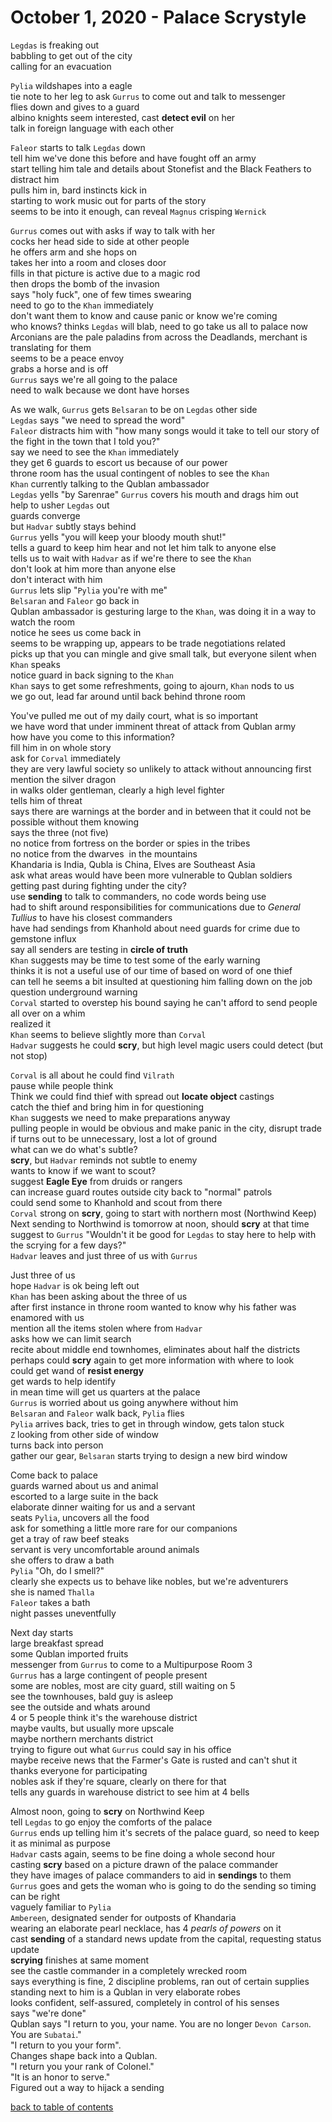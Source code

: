 # October 1, 2020 - Palace Scrystyle  

`Legdas` is freaking out  
babbling to get out of the city  
calling for an evacuation  

`Pylia` wildshapes into a eagle  
tie note to her leg to ask `Gurrus` to come out and talk to messenger  
flies down and gives to a guard  
albino knights seem interested, cast **detect evil** on her  
talk in foreign language with each other  

`Faleor` starts to talk `Legdas` down  
tell him we've done this before and have fought off an army  
start telling him tale and details about Stonefist and the Black Feathers to distract him  
pulls him in, bard instincts kick in  
starting to work music out for parts of the story  
seems to be into it enough, can reveal `Magnus` crisping `Wernick`  

`Gurrus` comes out with asks if way to talk with her  
cocks her head side to side at other people  
he offers arm and she hops on  
takes her into a room and closes door  
fills in that picture is active due to a magic rod  
then drops the bomb of the invasion  
says "holy fuck", one of few times swearing  
need to go to the `Khan` immediately  
don't want them to know and cause panic or know we're coming  
who knows? thinks `Legdas` will blab, need to go take us all to palace now  
Arconians are the pale paladins from across the Deadlands, merchant is translating for them  
seems to be a peace envoy  
grabs a horse and is off  
`Gurrus` says we're all going to the palace  
need to walk because we dont have horses  

As we walk, `Gurrus` gets `Belsaran` to be on `Legdas` other side  
`Legdas` says "we need to spread the word"  
`Faleor` distracts him with "how many songs would it take to tell our story of the fight in the town that I told you?"  
say we need to see the `Khan` immediately  
they get 6 guards to escort us because of our power  
throne room has the usual contingent of nobles to see the `Khan`  
`Khan` currently talking to the Qublan ambassador  
`Legdas` yells "by Sarenrae" `Gurrus` covers his mouth and drags him out  
help to usher `Legdas` out  
guards converge  
but `Hadvar` subtly stays behind  
`Gurrus` yells "you will keep your bloody mouth shut!"  
tells a guard to keep him hear and not let him talk to anyone else  
tells us to wait with `Hadvar` as if we're there to see the `Khan`  
don't look at him more than anyone else  
don't interact with him  
`Gurrus` lets slip "`Pylia` you're with me"  
`Belsaran` and `Faleor` go back in  
Qublan ambassador is gesturing large to the `Khan`, was doing it in a way to watch the room  
notice he sees us come back in  
seems to be wrapping up, appears to be trade negotiations related  
picks up that you can mingle and give small talk, but everyone silent when `Khan` speaks  
notice guard in back signing to the `Khan`  
`Khan` says to get some refreshments, going to ajourn, `Khan` nods to us  
we go out, lead far around until back behind throne room  

You've pulled me out of my daily court, what is so important  
we have word that under imminent threat of attack from Qublan army  
how have you come to this information?  
fill him in on whole story  
ask for `Corval` immediately  
they are very lawful society so unlikely to attack without announcing first  
mention the silver dragon  
in walks older gentleman, clearly a high level fighter  
tells him of threat  
says there are warnings at the border and in between that it could not be possible without them knowing  
says the three (not five)  
no notice from fortress on the border or spies in the tribes  
no notice from the dwarves  in the mountains  
Khandaria is India, Qubla is China, Elves are Southeast Asia  
ask what areas would have been more vulnerable to Qublan soldiers  
getting past during fighting under the city?  
use **sending** to talk to commanders, no code words being use  
had to shift around responsibilities for communications due to _General Tullius_ to have his closest commanders  
have had sendings from Khanhold about need guards for crime due to gemstone influx  
say all senders are testing in **circle of truth**  
`Khan` suggests may be time to test some of the early warning  
thinks it is not a useful use of our time of based on word of one thief  
can tell he seems a bit insulted at questioning him falling down on the job  
question underground warning  
`Corval` started to overstep his bound saying he can't afford to send people all over on a whim  
realized it  
`Khan` seems to believe slightly more than `Corval`  
`Hadvar` suggests he could **scry**, but high level magic users could detect (but not stop)  

`Corval` is all about he could find `Vilrath`  
pause while people think  
Think we could find thief with spread out **locate object** castings  
catch the thief and bring him in for questioning  
`Khan` suggests we need to make preparations anyway  
pulling people in would be obvious and make panic in the city, disrupt trade  
if turns out to be unnecessary, lost a lot of ground  
what can we do what's subtle?  
**scry**, but `Hadvar` reminds not subtle to enemy  
wants to know if we want to scout?  
suggest **Eagle Eye** from druids or rangers  
can increase guard routes outside city back to "normal" patrols  
could send some to Khanhold and scout from there  
`Corval` strong on **scry**, going to start with northern most (Northwind Keep)  
Next sending to Northwind is tomorrow at noon, should **scry** at that time  
suggest to `Gurrus` "Wouldn't it be good for `Legdas` to stay here to help with the scrying for a few days?"  
`Hadvar` leaves and just three of us with `Gurrus`  

Just three of us  
hope `Hadvar` is ok being left out  
`Khan` has been asking about the three of us  
after first instance in throne room wanted to know why his father was enamored with us  
mention all the items stolen where from `Hadvar`  
asks how we can limit search  
recite about middle end townhomes, eliminates about half the districts  
perhaps could **scry** again to get more information with where to look  
could get wand of **resist energy**  
get wards to help identify  
in mean time will get us quarters at the palace  
`Gurrus` is worried about us going anywhere without him  
`Belsaran` and `Faleor` walk back, `Pylia` flies  
`Pylia` arrives back, tries to get in through window, gets talon stuck  
`Z` looking from other side of window  
turns back into person  
gather our gear, `Belsaran` starts trying to design a new bird window  

Come back to palace  
guards warned about us and animal  
escorted to a large suite in the back  
elaborate dinner waiting for us and a servant  
seats `Pylia`, uncovers all the food  
ask for something a little more rare for our companions  
get a tray of raw beef steaks  
servant is very uncomfortable around animals  
she offers to draw a bath  
`Pylia` "Oh, do I smell?"  
clearly she expects us to behave like nobles, but we're adventurers  
she is named `Thalla`  
`Faleor` takes a bath  
night passes uneventfully  

Next day starts  
large breakfast spread  
some Qublan imported fruits  
messenger from `Gurrus` to come to a Multipurpose Room 3  
`Gurrus` has a large contingent of people present  
some are nobles, most are city guard, still waiting on 5  
see the townhouses, bald guy is asleep  
see the outside and whats around  
4 or 5 people think it's the warehouse district  
maybe vaults, but usually more upscale  
maybe northern merchants district  
trying to figure out what `Gurrus` could say in his office  
maybe receive news that the Farmer's Gate is rusted and can't shut it  
thanks everyone for participating  
nobles ask if they're square, clearly on there for that  
tells any guards in warehouse district to see him at 4 bells  

Almost noon, going to **scry** on Northwind Keep  
tell `Legdas` to go enjoy the comforts of the palace  
`Gurrus` ends up telling him it's secrets of the palace guard, so need to keep it as minimal as purpose  
`Hadvar` casts again, seems to be fine doing a whole second hour  
casting **scry** based on a picture drawn of the palace commander  
they have images of palace commanders to aid in **sendings** to them  
`Gurrus` goes and gets the woman who is going to do the sending so timing can be right  
vaguely familiar to `Pylia`  
`Ambereen`, designated sender for outposts of Khandaria  
wearing an elaborate pearl necklace, has 4 _pearls of powers_ on it  
cast **sending** of a standard news update from the capital, requesting status update  
**scrying** finishes at same moment  
see the castle commander in a completely wrecked room  
says everything is fine, 2 discipline problems, ran out of certain supplies  
standing next to him is a Qublan in very elaborate robes  
looks confident, self-assured, completely in control of his senses  
says "we're done"  
Qublan says "I return to you, your name. You are no longer `Devon Carson`. You are `Subatai`."  
"I return to you your form".  
Changes shape back into a Qublan.  
"I return you your rank of Colonel."  
"It is an honor to serve."  
Figured out a way to hijack a sending  

[back to table of contents](/sessions/README.md)

